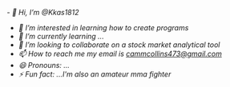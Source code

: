 <em>- 👋 Hi, I’m @Kkas1812
- 👀 I’m interested in learning how to create programs
- 🌱 I’m currently learning ...
- 💞️ I’m looking to collaborate on a stock market analytical tool
- 📫 How to reach me my email is cammcollins473@gmail.com 
- 😄 Pronouns: ...
- ⚡ Fun fact: ...I'm also an amateur mma fighter  

<!---
Kkas1812/Kkas1812 is a ✨ special ✨ repository because its `README.md` (this file) appears on your GitHub profile.
You can click the Preview link to take a look at your changes.
--->

